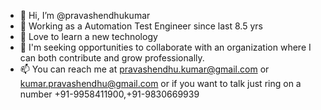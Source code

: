 - 👋 Hi, I’m @pravashendhukumar
- 👀 Working as a Automation Test Engineer since last 8.5 yrs 
- 🌱 Love to learn a new technology
- 💞️ I'm seeking opportunities to collaborate with an organization where I can both contribute and grow professionally.
- 📫 You can reach me at pravashendhu.kumar@gmail.com or kumar.pravashendhu@gmail.com or if you want to talk just ring on a number +91-9958411900,+91-9830669939


<!---
pravashendhukumar/pravashendhukumar is a ✨ special ✨ repository because its `README.md` (this file) appears on your GitHub profile.
You can click the Preview link to take a look at your changes.
--->
